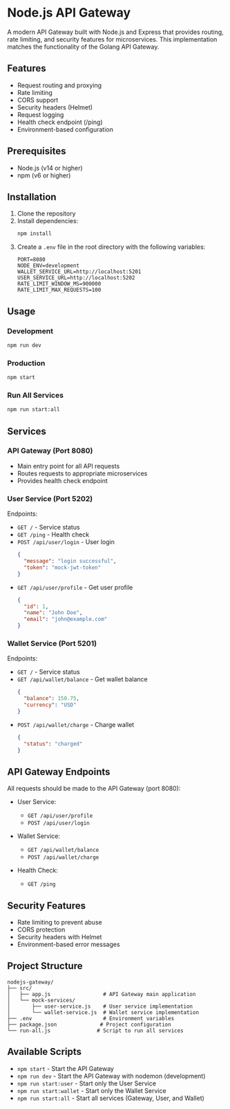 # Node.js API Gateway

A modern API Gateway built with Node.js and Express that provides routing, rate limiting, and security features for microservices. This implementation matches the functionality of the Golang API Gateway.

## Features

- Request routing and proxying
- Rate limiting
- CORS support
- Security headers (Helmet)
- Request logging
- Health check endpoint (/ping)
- Environment-based configuration

## Prerequisites

- Node.js (v14 or higher)
- npm (v6 or higher)

## Installation

1. Clone the repository
2. Install dependencies:
   ```bash
   npm install
   ```
3. Create a `.env` file in the root directory with the following variables:
   ```
   PORT=8080
   NODE_ENV=development
   WALLET_SERVICE_URL=http://localhost:5201
   USER_SERVICE_URL=http://localhost:5202
   RATE_LIMIT_WINDOW_MS=900000
   RATE_LIMIT_MAX_REQUESTS=100
   ```

## Usage

### Development

```bash
npm run dev
```

### Production

```bash
npm start
```

### Run All Services

```bash
npm run start:all
```

## Services

### API Gateway (Port 8080)

- Main entry point for all API requests
- Routes requests to appropriate microservices
- Provides health check endpoint

### User Service (Port 5202)

Endpoints:

- `GET /` - Service status
- `GET /ping` - Health check
- `POST /api/user/login` - User login
  ```json
  {
    "message": "login successful",
    "token": "mock-jwt-token"
  }
  ```
- `GET /api/user/profile` - Get user profile
  ```json
  {
    "id": 1,
    "name": "John Doe",
    "email": "john@example.com"
  }
  ```

### Wallet Service (Port 5201)

Endpoints:

- `GET /` - Service status
- `GET /api/wallet/balance` - Get wallet balance
  ```json
  {
    "balance": 150.75,
    "currency": "USD"
  }
  ```
- `POST /api/wallet/charge` - Charge wallet
  ```json
  {
    "status": "charged"
  }
  ```

## API Gateway Endpoints

All requests should be made to the API Gateway (port 8080):

- User Service:

  - `GET /api/user/profile`
  - `POST /api/user/login`

- Wallet Service:

  - `GET /api/wallet/balance`
  - `POST /api/wallet/charge`

- Health Check:
  - `GET /ping`

## Security Features

- Rate limiting to prevent abuse
- CORS protection
- Security headers with Helmet
- Environment-based error messages

## Project Structure

```
nodejs-gateway/
├── src/
│   ├── app.js                 # API Gateway main application
│   └── mock-services/
│       ├── user-service.js    # User service implementation
│       └── wallet-service.js  # Wallet service implementation
├── .env                       # Environment variables
├── package.json              # Project configuration
└── run-all.js               # Script to run all services
```

## Available Scripts

- `npm start` - Start the API Gateway
- `npm run dev` - Start the API Gateway with nodemon (development)
- `npm run start:user` - Start only the User Service
- `npm run start:wallet` - Start only the Wallet Service
- `npm run start:all` - Start all services (Gateway, User, and Wallet)
